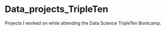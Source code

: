 # Data_projects_TripleTen
Projects I worked on while attending the Data Science TripleTen Bootcamp.

